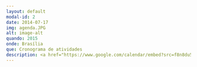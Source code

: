```yaml
---
layout: default
modal-id: 2
date: 2014-07-17
img: agenda.JPG
alt: image-alt
quando: 2015
onde: Brasília
que: Cronograma de atividades
description: <a href="https://www.google.com/calendar/embed?src=f8n8du5srhgs408q4a7dsdc52k%40group.calendar.google.com&ctz=America/Belem" target="_blank">Nesse link</a> você pode acompanhar a agenda com a programação de todas as ações do Grupo de Pesquisa Interface.
---
```

